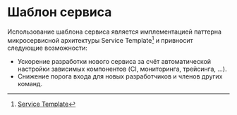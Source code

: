 # Шаблон сервиса

Использование шаблона сервиса является имплементацией паттерна микросервисной
архитектуры Service Template[^1]
и привносит следующие возможности:

* Ускорение разработки нового сервиса за счёт автоматической настройки зависимых
  компонентов (CI, мониторинга, трейсинга, ...).
* Снижение порога входа для новых разработчиков и членов других команд.

[^1]: [Service Template](https://microservices.io/patterns/service-template.html)
